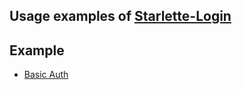 ## Usage examples of [Starlette-Login][Starlette-Login]

## Example

 - [Basic Auth](./basic_auth)


[Starlette-Login]: https://github.com/jockerz/Starlette-Login
